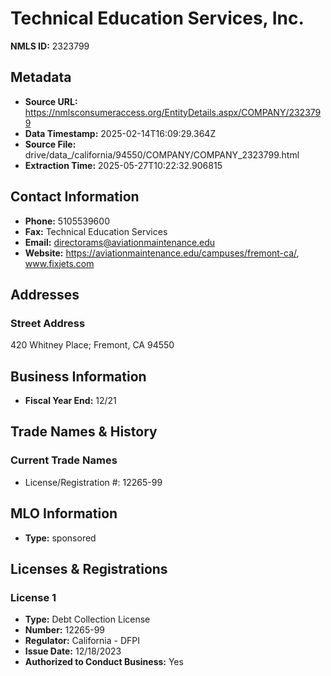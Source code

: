 # Technical Education Services, Inc.

**NMLS ID:** 2323799

## Metadata
- **Source URL:** https://nmlsconsumeraccess.org/EntityDetails.aspx/COMPANY/2323799
- **Data Timestamp:** 2025-02-14T16:09:29.364Z
- **Source File:** drive/data_/california/94550/COMPANY/COMPANY_2323799.html
- **Extraction Time:** 2025-05-27T10:22:32.906815

## Contact Information
- **Phone:** 5105539600
- **Fax:** Technical Education Services
- **Email:** directorams@aviationmaintenance.edu
- **Website:** https://aviationmaintenance.edu/campuses/fremont-ca/, www.fixjets.com

## Addresses
### Street Address
420 Whitney Place; Fremont, CA 94550

## Business Information
- **Fiscal Year End:** 12/21

## Trade Names & History
### Current Trade Names
- License/Registration #: 12265-99

## MLO Information
- **Type:** sponsored

## Licenses & Registrations

### License 1
- **Type:** Debt Collection License
- **Number:** 12265-99
- **Regulator:** California - DFPI
- **Issue Date:** 12/18/2023
- **Authorized to Conduct Business:** Yes
